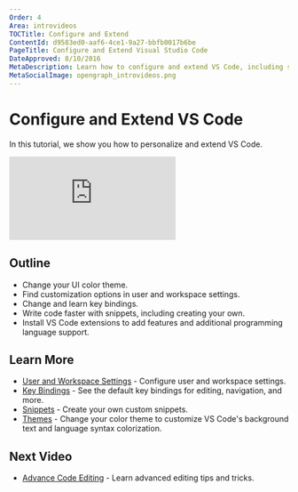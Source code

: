 ```yaml
---
Order: 4
Area: introvideos
TOCTitle: Configure and Extend
ContentId: d9583ed0-aaf6-4ce1-9a27-bbfb0017b6be
PageTitle: Configure and Extend Visual Studio Code
DateApproved: 8/10/2016
MetaDescription: Learn how to configure and extend VS Code, including settings, keybindings, snippets and extensions.
MetaSocialImage: opengraph_introvideos.png
---
```


# Configure and Extend VS Code

In this tutorial, we show you how to personalize and extend VS Code. 

<iframe src="https://www.youtube.com/embed/BzLawuxe3nk?rel=0&amp;disablekb=0&amp;modestbranding=1&amp;showinfo=0" frameborder="0" allowfullscreen></iframe>

## Outline

* Change your UI color theme.
* Find customization options in user and workspace settings.
* Change and learn key bindings.
* Write code faster with snippets, including creating your own.
* Install VS Code extensions to add features and additional programming language support.

## Learn More

* [User and Workspace Settings](/docs/customization/userandworkspace.md) - Configure user and workspace settings.
* [Key Bindings](/docs/customization/keybindings.md) - See the default key bindings for editing, navigation, and more.
* [Snippets](/docs/customization/userdefinedsnippets.md) - Create your own custom snippets.
* [Themes](/docs/customization/themes.md) - Change your color theme to customize VS Code's background text and language syntax colorization.

## Next Video

* [Advance Code Editing](/docs/introvideos/codeediting.md) - Learn advanced editing tips and tricks.
